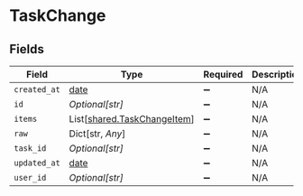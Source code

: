 # TaskChange


## Fields

| Field                                                                | Type                                                                 | Required                                                             | Description                                                          |
| -------------------------------------------------------------------- | -------------------------------------------------------------------- | -------------------------------------------------------------------- | -------------------------------------------------------------------- |
| `created_at`                                                         | [date](https://docs.python.org/3/library/datetime.html#date-objects) | :heavy_minus_sign:                                                   | N/A                                                                  |
| `id`                                                                 | *Optional[str]*                                                      | :heavy_minus_sign:                                                   | N/A                                                                  |
| `items`                                                              | List[[shared.TaskChangeItem](../../models/shared/taskchangeitem.md)] | :heavy_minus_sign:                                                   | N/A                                                                  |
| `raw`                                                                | Dict[str, *Any*]                                                     | :heavy_minus_sign:                                                   | N/A                                                                  |
| `task_id`                                                            | *Optional[str]*                                                      | :heavy_minus_sign:                                                   | N/A                                                                  |
| `updated_at`                                                         | [date](https://docs.python.org/3/library/datetime.html#date-objects) | :heavy_minus_sign:                                                   | N/A                                                                  |
| `user_id`                                                            | *Optional[str]*                                                      | :heavy_minus_sign:                                                   | N/A                                                                  |